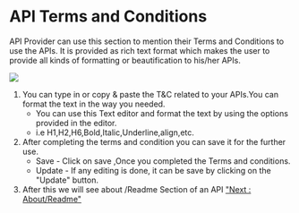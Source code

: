 



# API Terms and Conditions

API Provider can use this section to mention their Terms and Conditions
to use the APIs. It is provided as rich text format which makes the user
to provide all kinds of formatting or beautification to his/her APIs.

![](../images/existing_api/existing_api_license_01.png)

1.  You can type in or copy & paste the T&C related to your APIs.You can
    format the text in the way you needed.
    -   You can use this Text editor and format the text by using the
        options provided in the editor.
    -   i.e H1,H2,H6,Bold,Italic,Underline,align,etc.
2.  After completing the terms and condition you can save it for the
    further use.
    -   Save - Click on save ,Once you completed the Terms and
        conditions.
    -   Update - If any editing is done, it can be save by clicking on
        the \"Update\" button.
3.  After this we will see about /Readme Section of an API [\"Next :
    About/Readme\"](aboutapi)




